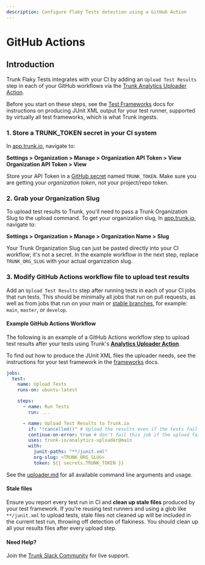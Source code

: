 ```yaml
---
description: Configure Flaky Tests detection using a GitHub Action
---
```


# GitHub Actions

## Introduction

Trunk Flaky Tests integrates with your CI by adding an `Upload Test Results` step in each of your GitHub workflows via the [Trunk Analytics Uploader Action](https://github.com/trunk-io/analytics-uploader).

Before you start on these steps, see the [Test Frameworks](../frameworks/) docs for instructions on producing JUnit XML output for your test runner, supported by virtually all test frameworks, which is what Trunk ingests.

### 1. Store a TRUNK\_TOKEN secret in your CI system

In [app.trunk.io](https://app.trunk.io/login?intent=flaky%20tests), navigate to:

**Settings > Organization > Manage > Organization API Token > View Organization API Token > View**

Store your API Token in a [GitHub secret](https://docs.github.com/en/actions/security-guides/using-secrets-in-github-actions) named `TRUNK_TOKEN`. Make sure you are getting your _organization token_, not your project/repo token.

### 2. Grab your Organization Slug

To upload test results to Trunk, you'll need to pass a Trunk Organization Slug to the upload command. To get your organization slug, In [app.trunk.io](https://app.trunk.io/login?intent=flaky%20tests), navigate to:

**Settings > Organization > Manage > Organization Name > Slug**

Your Trunk Organization Slug can just be pasted directly into your CI workflow; it's not a secret. In the example workflow in the next step, replace `TRUNK_ORG_SLUG` with your actual organization slug.

### 3. Modify GitHub Actions workflow file to upload test results

Add an `Upload Test Results` step after running tests in each of your CI jobs that run tests. This should be minimally all jobs that run on pull requests, as well as from jobs that run on your main or [stable branches](../../detection.md#stable-branches), for example: `main`, `master`, or `develop`.

#### Example GitHub Actions Workflow

The following is an example of a GitHub Actions workflow step to upload test results after your tests using Trunk's [**Analytics Uploader Action**](https://github.com/trunk-io/analytics-uploader).

To find out how to produce the JUnit XML files the uploader needs, see the instructions for your test framework in the [frameworks](../frameworks/ "mention") docs.

```yaml
jobs:
  test:
    name: Upload Tests
    runs-on: ubuntu-latest

    steps:
      - name: Run Tests
        run: ...

      - name: Upload Test Results to Trunk.io
        if: "!cancelled()" # Upload the results even if the tests fail
        continue-on-error: true # don't fail this job if the upload fails
        uses: trunk-io/analytics-uploader@main
        with:
          junit-paths: "**/junit.xml"        
          org-slug: <TRUNK_ORG_SLUG>
          token: ${{ secrets.TRUNK_TOKEN }}

```

See the [uploader.md](../../uploader.md "mention") for all available command line arguments and usage.

#### Stale files

Ensure you report every test run in CI and **clean up stale files** produced by your test framework. If you're reusing test runners and using a glob like `**/junit.xml` to upload tests, stale files not cleaned up will be included in the current test run, throwing off detection of flakiness. You should clean up all your results files after every upload step.

#### Need Help?

Join the [Trunk Slack Community](https://slack.trunk.io) for live support.
